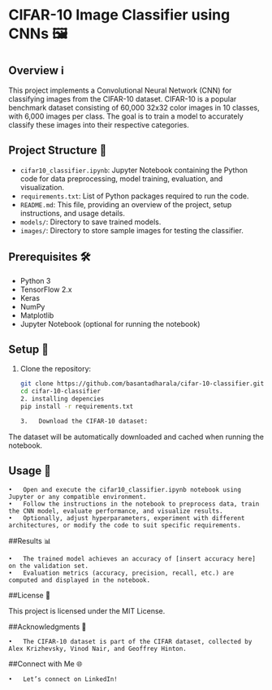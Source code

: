 # CIFAR-10 Image Classifier using CNNs 🖼️

## Overview ℹ️
This project implements a Convolutional Neural Network (CNN) for classifying images from the CIFAR-10 dataset. CIFAR-10 is a popular benchmark dataset consisting of 60,000 32x32 color images in 10 classes, with 6,000 images per class. The goal is to train a model to accurately classify these images into their respective categories.

## Project Structure 📂
- `cifar10_classifier.ipynb`: Jupyter Notebook containing the Python code for data preprocessing, model training, evaluation, and visualization.
- `requirements.txt`: List of Python packages required to run the code.
- `README.md`: This file, providing an overview of the project, setup instructions, and usage details.
- `models/`: Directory to save trained models.
- `images/`: Directory to store sample images for testing the classifier.

## Prerequisites 🛠️
- Python 3
- TensorFlow 2.x
- Keras
- NumPy
- Matplotlib
- Jupyter Notebook (optional for running the notebook)

## Setup 🚀
1. Clone the repository:
   ```bash
   git clone https://github.com/basantadharala/cifar-10-classifier.git
   cd cifar-10-classifier
   2. installing depencies
   pip install -r requirements.txt

   3.	Download the CIFAR-10 dataset:
The dataset will be automatically downloaded and cached when running the notebook.
## Usage 🚀


	•	Open and execute the cifar10_classifier.ipynb notebook using Jupyter or any compatible environment.
	•	Follow the instructions in the notebook to preprocess data, train the CNN model, evaluate performance, and visualize results.
	•	Optionally, adjust hyperparameters, experiment with different architectures, or modify the code to suit specific requirements.

##Results 📊

	•	The trained model achieves an accuracy of [insert accuracy here] on the validation set.
	•	Evaluation metrics (accuracy, precision, recall, etc.) are computed and displayed in the notebook.

##License 📜

This project is licensed under the MIT License.

##Acknowledgments 🙏

	•	The CIFAR-10 dataset is part of the CIFAR dataset, collected by Alex Krizhevsky, Vinod Nair, and Geoffrey Hinton.

##Connect with Me 🌐

	•	Let’s connect on LinkedIn!
